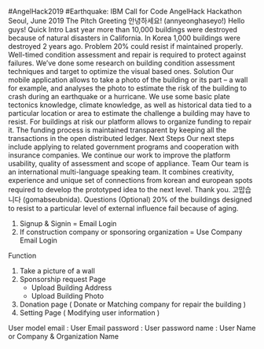 #AngelHack2019
#Earthquake: IBM Call for Code
AngelHack Hackathon Seoul, June 2019
The Pitch
Greeting
안녕하세요! (annyeonghaseyo!) Hello guys! 
Quick Intro
Last year more than 10,000 buildings were destroyed because of natural disasters in California. In Korea 1,000 buildings were destroyed 2 years ago.
Problem
20% could resist if maintained properly. Well-timed condition assessment and repair is required to protect against failures.
We’ve done some research on building condition assessment techniques and target to optimize the visual based ones.
Solution
Our mobile application allows to take a photo of the building or its part – a wall for example, and analyses the photo to estimate the risk of the building to crash during an earthquake or a hurricane.
We use some basic plate tectonics knowledge, climate knowledge, as well as historical data tied to a particular location or area to estimate the challenge a building may have to resist.
For buildings at risk our platform allows to organize funding to repair it. The funding process is maintained transparent by keeping all the transactions in the open distributed ledger.
Next Steps
Our next steps include applying to related government programs and cooperation with insurance companies.
We continue our work to improve the platform usability, quality of assessment and scope of appliance.
Team
Our team is an international multi-language speaking team. It combines creativity, experience and unique set of connections from korean and european spots required to develop the prototyped idea to the next level.
Thank you. 고맙습니다 (gomabseubnida).
Questions (Optional)
20% of the buildings designed to resist to a particular level of external influence fail because of aging. 



1. Signup & Signin = Email Login
2. If construction company or sponsoring organization = Use Company Email Login

Function
1. Take a picture of a wall
2. Sponsorship request Page
    - Upload Building Address
    - Upload Building Photo
3. Donation page ( Donate or Matching company for repair the building )
4. Setting Page ( Modifying user information )

User model
email : User Email
password : User password
name : User Name or Company & Organization Name
